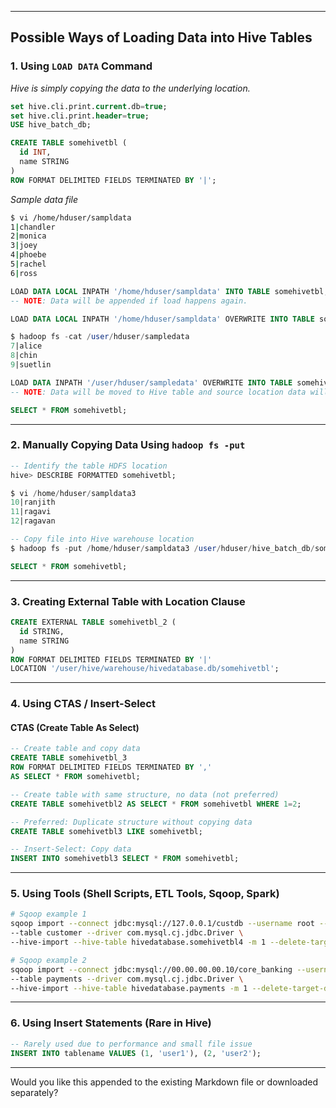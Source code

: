 

---

## Possible Ways of Loading Data into Hive Tables

### 1. Using `LOAD DATA` Command

*Hive is simply copying the data to the underlying location.*

```sql
set hive.cli.print.current.db=true;  
set hive.cli.print.header=true; 
USE hive_batch_db;

CREATE TABLE somehivetbl (
  id INT,
  name STRING
)
ROW FORMAT DELIMITED FIELDS TERMINATED BY '|';
```

*Sample data file*
```bash
$ vi /home/hduser/sampldata
1|chandler
2|monica
3|joey
4|phoebe
5|rachel
6|ross

```

```sql
LOAD DATA LOCAL INPATH '/home/hduser/sampldata' INTO TABLE somehivetbl;
-- NOTE: Data will be appended if load happens again.

LOAD DATA LOCAL INPATH '/home/hduser/sampldata' OVERWRITE INTO TABLE somehivetbl;

$ hadoop fs -cat /user/hduser/sampledata
7|alice
8|chin
9|suetlin

LOAD DATA INPATH '/user/hduser/sampledata' OVERWRITE INTO TABLE somehivetbl;
-- NOTE: Data will be moved to Hive table and source location data will be removed.

SELECT * FROM somehivetbl;

```

---

### 2. Manually Copying Data Using `hadoop fs -put`

```sql
-- Identify the table HDFS location
hive> DESCRIBE FORMATTED somehivetbl;

$ vi /home/hduser/sampldata3
10|ranjith
11|ragavi
12|ragavan

-- Copy file into Hive warehouse location
$ hadoop fs -put /home/hduser/sampldata3 /user/hduser/hive_batch_db/somehivetbl/sampledata3

SELECT * FROM somehivetbl;

```

---

### 3. Creating External Table with Location Clause

```sql
CREATE EXTERNAL TABLE somehivetbl_2 (
  id STRING,
  name STRING
)
ROW FORMAT DELIMITED FIELDS TERMINATED BY '|'
LOCATION '/user/hive/warehouse/hivedatabase.db/somehivetbl';
```

---

### 4. Using CTAS / Insert-Select

#### CTAS (Create Table As Select)

```sql
-- Create table and copy data
CREATE TABLE somehivetbl_3
ROW FORMAT DELIMITED FIELDS TERMINATED BY ','
AS SELECT * FROM somehivetbl;
```

```sql
-- Create table with same structure, no data (not preferred)
CREATE TABLE somehivetbl2 AS SELECT * FROM somehivetbl WHERE 1=2;
```

```sql
-- Preferred: Duplicate structure without copying data
CREATE TABLE somehivetbl3 LIKE somehivetbl;

-- Insert-Select: Copy data
INSERT INTO somehivetbl3 SELECT * FROM somehivetbl;
```

---

### 5. Using Tools (Shell Scripts, ETL Tools, Sqoop, Spark)

```bash
# Sqoop example 1
sqoop import --connect jdbc:mysql://127.0.0.1/custdb --username root --password Root123$ \
--table customer --driver com.mysql.cj.jdbc.Driver \
--hive-import --hive-table hivedatabase.somehivetbl4 -m 1 --delete-target-dir

# Sqoop example 2
sqoop import --connect jdbc:mysql://00.00.00.00.10/core_banking --username izusername --password izpassword \
--table payments --driver com.mysql.cj.jdbc.Driver \
--hive-import --hive-table hivedatabase.payments -m 1 --delete-target-dir
```

---

### 6. Using Insert Statements (Rare in Hive)

```sql
-- Rarely used due to performance and small file issue
INSERT INTO tablename VALUES (1, 'user1'), (2, 'user2');
```

---

Would you like this appended to the existing Markdown file or downloaded separately?
